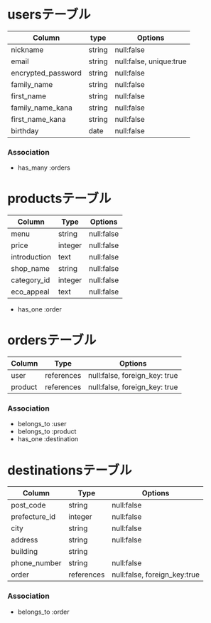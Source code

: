 # usersテーブル

| Column              | type     | Options                 |
| ------------------- | -------- | ----------------------  |
| nickname            | string   | null:false              |
| email               | string   | null:false, unique:true |
| encrypted_password  | string   | null:false              |
| family_name         | string   | null:false              |
| first_name          | string   | null:false              |
| family_name_kana    | string   | null:false              |
| first_name_kana     | string   | null:false              |
| birthday            | date     | null:false              |

### Association

- has_many :orders



# productsテーブル

| Column         | Type      | Options            |
| -------------- | --------- | ------------------ |
| menu           | string    | null:false         |
| price          | integer   | null:false         |
| introduction   | text      | null:false         |
| shop_name      | string    | null:false         |
| category_id    | integer   | null:false         |
| eco_appeal     | text      | null:false         |


- has_one :order



# ordersテーブル

| Column       | Type        | Options                        |
| ------------ | ----------- | ------------------------------ |
| user         | references  | null:false, foreign_key: true  |
| product      | references  | null:false, foreign_key: true  |

### Association

- belongs_to :user
- belongs_to :product
- has_one    :destination



# destinationsテーブル

| Column          | Type        | Options                       |
| --------------- | ----------- | ----------------------------- |
| post_code       | string      | null:false                    |
| prefecture_id   | integer     | null:false                    |
| city            | string      | null:false                    |
| address         | string      | null:false                    |
| building        | string      |                               |
| phone_number    | string      | null:false                    |
| order           | references  | null:false, foreign_key:true  |

### Association

- belongs_to :order
